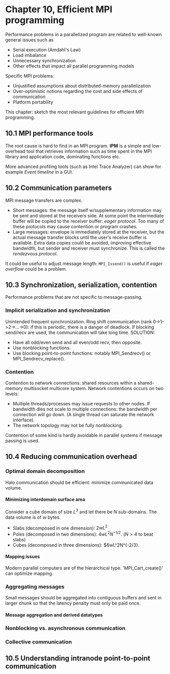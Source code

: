 # Chapter 10, Efficient MPI programming
Performance problems in a parallelized program are related to well-known general issues such as
* Serial execution (Amdahl's Law)
* Load imbalance
* Unnecessary synchronization
* Other effects that impact all parallel programming models

Specific MPI problems:
* Unjustified assumptions about distributed-memory parallelization
* Over-optimistic notions regarding the cost and side effects of communication
* Platform portability

This chapter: sketch the most relevant guidelines for efficient MPI programming.

## 10.1 MPI performance tools
The root cause is hard to find in an MPI program.
**IPM** is a simple and low-overhead tool that retrieves information such as time spent in the MPI library and application code, dominating functions etc.

More advanced profiling tools (such as Intel Trace Analyzer) can show for example *Event timeline* in a GUI.

## 10.2 Communication parameters
MPI message transfers are complex.
* Short messages: the message itself w/supplementary information may be sent and stored at the receivers side. At some point the intermediate buffer will be copied to the receiver buffer: *eager protocol*. Too many of these protocols may cause contention or program crashes.
* Large messages: envelope is immediately stored at the receiver, but the actual message transfer blocks until the user's receive buffer is available. Extra data copies could be avoided, improving effective bandwidth, but sender and receiver must synchronize. This is called the *rendezvous protocol*.

It could be useful to adjust message length:
`MPI_Issend()` is useful if *eager overflow* could be a problem.

## 10.3 Synchronization, serialization, contention
Performance problems that are not specific to message-passing.
### Implicit serialization and synchronization
Unintended frequent synchronization. Ring shift communication (rank 0->1->2->...->0): if this is periodic, there is a danger of deadlock. If blocking send/recv are used, the communication will take long time. SOLUTION:
* Have all odd/even send and all even/odd recv, then opposite.
* Use nonblocking functions.
* Use blocking point-to-point functions: notably MPI_Sendrecv() or MPI_Sendrecv_replace().
### Contention
Contention to network connections: shared resources within a shared-memory multisocket multicore system. Network contentions occurs on two levels:
* Multiple threads/processes may issue requests to other nodes. If bandwidth dies not scale to multiple connections: the bandwidth per connection will go down. (A single thread can saturate the network interface).
* The network topology may not be fully nonblocking.

Contention of some kind is hardly avoidable in parallel systems if message passing is used.

## 10.4 Reducing communication overhead
### Optimal domain decomposition
Halo communication should be efficient: minimize communicated data volume.
#### Minimizing interdomain surface area
Consider a cube domain of size $L^3$ and let there be $N$ sub-domains. The data volume is of $w$ bytes.
* Slabs (decomposed in one dimension): $2wL^2$
* Poles (decomposed in two dimensions): $4wL^2 N^{-1/2}$. ($N>4$ to beat slabs)
* Cubes (decomposed in three dimensions): $6wL^2N^{-2/3}.
#### Mapping issues
Modern parallel computers are of the hierarchical type. 'MPI_Cart_create()' can optimize mapping.
### Aggregating messages
Small messages should be aggregated into contiguous buffers and sent in larger chunk so that the latency penalty must only be paid once.
#### Message aggregation and derived datatypes

### Nonblocking vs. asynchronous communication
### Collective communication


## 10.5 Understanding intranode point-to-point communication
